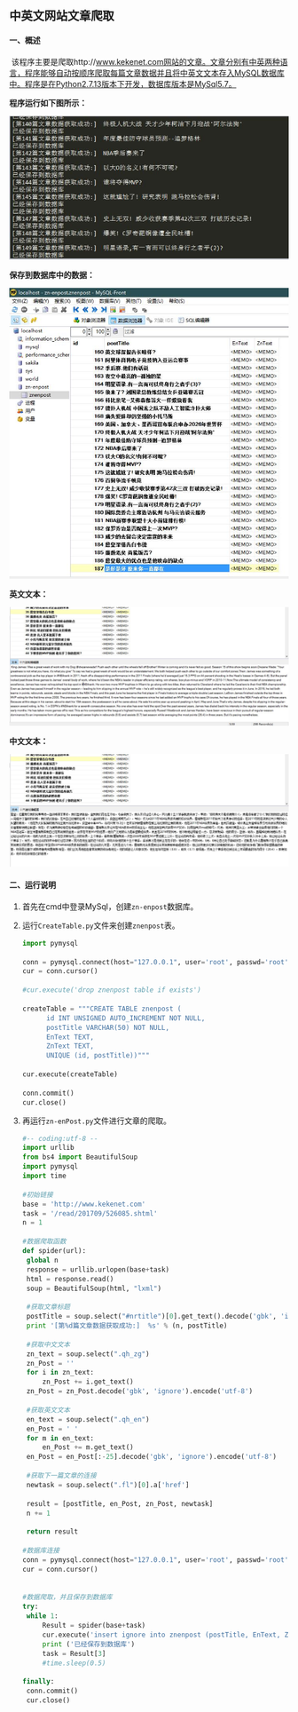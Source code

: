 ## 中英文网站文章爬取

#### 一、概述

​	该程序主要是爬取http://www.kekenet.com网站的文章。文章分别有中英两种语言，程序能够自动按顺序爬取每篇文章数据并且将中英文文本存入MySQL数据库中。程序是在Python2.7.13版本下开发，数据库版本是MySql5.7。

**程序运行如下图所示：**

![运行效果](https://github.com/kaishuibaicai/mini-Python-Projects/blob/master/3.%E7%88%AC%E5%8F%96%E4%B8%AD%E8%8B%B1%E6%96%87%E7%BD%91%E7%AB%99/img/%E8%BF%90%E8%A1%8C%E6%95%88%E6%9E%9C.JPG?raw=true)

**保存到数据库中的数据：**

![数据效果](https://github.com/kaishuibaicai/mini-Python-Projects/blob/master/3.%E7%88%AC%E5%8F%96%E4%B8%AD%E8%8B%B1%E6%96%87%E7%BD%91%E7%AB%99/img/%E6%95%B0%E6%8D%AE%E6%95%88%E6%9E%9C.JPG?raw=true)

**英文文本：**

![英文文本](https://github.com/kaishuibaicai/mini-Python-Projects/blob/master/3.%E7%88%AC%E5%8F%96%E4%B8%AD%E8%8B%B1%E6%96%87%E7%BD%91%E7%AB%99/img/%E8%8B%B1%E6%96%87%E6%95%B0%E6%8D%AE%E6%95%88%E6%9E%9C.JPG?raw=true)

**中文文本：**

![中文文本](https://github.com/kaishuibaicai/mini-Python-Projects/blob/master/3.%E7%88%AC%E5%8F%96%E4%B8%AD%E8%8B%B1%E6%96%87%E7%BD%91%E7%AB%99/img/%E4%B8%AD%E6%96%87%E6%95%B0%E6%8D%AE%E6%95%88%E6%9E%9C.JPG?raw=true)



#### 二、运行说明

1. 首先在cmd中登录MySql，创建`zn-enpost`数据库。

2. 运行`CreateTable.py`文件来创建`znenpost`表。

   ```python
   import pymysql

   conn = pymysql.connect(host="127.0.0.1", user='root', passwd='root', db='zn-enpost',charset='utf8')
   cur = conn.cursor()

   #cur.execute('drop znenpost table if exists')

   createTable = """CREATE TABLE znenpost (
   		 id INT UNSIGNED AUTO_INCREMENT NOT NULL,
   		 postTitle VARCHAR(50) NOT NULL, 
   		 EnText TEXT,
   		 ZnText TEXT,
   		 UNIQUE (id, postTitle))"""

   cur.execute(createTable)

   conn.commit()
   cur.close()
   ```

3. 再运行`zn-enPost.py`文件进行文章的爬取。

   ```python
   #-- coding:utf-8 --
   import urllib
   from bs4 import BeautifulSoup
   import pymysql
   import time

   #初始链接
   base = 'http://www.kekenet.com'
   task = '/read/201709/526085.shtml'
   n = 1

   #数据爬取函数
   def spider(url):
   	global n
   	response = urllib.urlopen(base+task)
   	html = response.read()
   	soup = BeautifulSoup(html, "lxml")

   	#获取文章标题
   	postTitle = soup.select("#nrtitle")[0].get_text().decode('gbk', 'ignore').encode('utf-8')
   	print '[第%d篇文章数据获取成功:]  %s' % (n, postTitle)
   	
   	#获取中文文本
   	zn_text = soup.select(".qh_zg")
   	zn_Post = ''
   	for i in zn_text:
   		zn_Post += i.get_text()
   	zn_Post = zn_Post.decode('gbk', 'ignore').encode('utf-8')

   	#获取英文文本
   	en_text = soup.select(".qh_en")
   	en_Post = ' '
   	for m in en_text: 
   		en_Post += m.get_text()
   	en_Post = en_Post[:-25].decode('gbk', 'ignore').encode('utf-8')

   	#获取下一篇文章的连接
   	newtask = soup.select(".fl")[0].a['href']

   	result = [postTitle, en_Post, zn_Post, newtask]
   	n += 1

   	return result

   #数据库连接
   conn = pymysql.connect(host="127.0.0.1", user='root', passwd='root', db='zn-enpost', charset='utf8')
   cur = conn.cursor()


   #数据爬取，并且保存到数据库
   try:
   	while 1:
   		Result = spider(base+task)
   		cur.execute('insert ignore into znenpost (postTitle, EnText, ZnText) values (%s, %s, %s)', [Result[0], Result[1], Result[2]])
   		print ('已经保存到数据库')
   		task = Result[3]
   		#time.sleep(0.5)  
   		
   finally:
   	conn.commit()
   	cur.close()

   ```